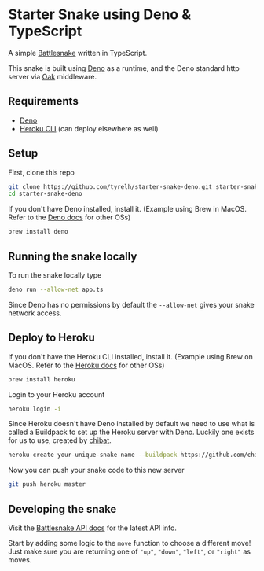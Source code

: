 # Starter Snake using Deno & TypeScript
A simple [Battlesnake](https://play.battlesnake.com/) written in TypeScript.

This snake is built using [Deno](https://deno.land/) as a runtime, and the Deno standard http server via [Oak](https://deno.land/x/oak) middleware.

## Requirements
* [Deno](https://deno.land/manual/getting_started/installation)
* [Heroku CLI](https://devcenter.heroku.com/articles/heroku-cli) (can deploy elsewhere as well)

## Setup
First, clone this repo
```bash
git clone https://github.com/tyrelh/starter-snake-deno.git starter-snake-deno
cd starter-snake-deno
```

If you don't have Deno installed, install it. (Example using Brew in MacOS. Refer to the [Deno docs](https://deno.land/manual/getting_started/installation) for other OSs)
```bash
brew install deno
```

## Running the snake locally
To run the snake locally type
```bash
deno run --allow-net app.ts
```
Since Deno has no permissions by default the `--allow-net` gives your snake network access.

## Deploy to Heroku
If you don't have the Heroku CLI installed, install it. (Example using Brew on MacOS. Refer to the [Heroku docs](https://devcenter.heroku.com/articles/heroku-cli) for other OSs)
```bash
brew install heroku
```

Login to your Heroku account
```bash
heroku login -i
```

Since Heroku doesn't have Deno installed by default we need to use what is called a Buildpack to set up the Heroku server with Deno. Luckily one exists for us to use, created by [chibat](https://github.com/chibat/heroku-buildpack-deno).
```bash
heroku create your-unique-snake-name --buildpack https://github.com/chibat/heroku-buildpack-deno.git
```
Now you can push your snake code to this new server
```bash
git push heroku master
```

## Developing the snake
Visit the [Battlesnake API docs](https://docs.battlesnake.com/snake-api) for the latest API info.

Start by adding some logic to the `move` function to choose a different move! Just make sure you are returning one of `"up"`, `"down"`, `"left"`, or `"right"` as moves.